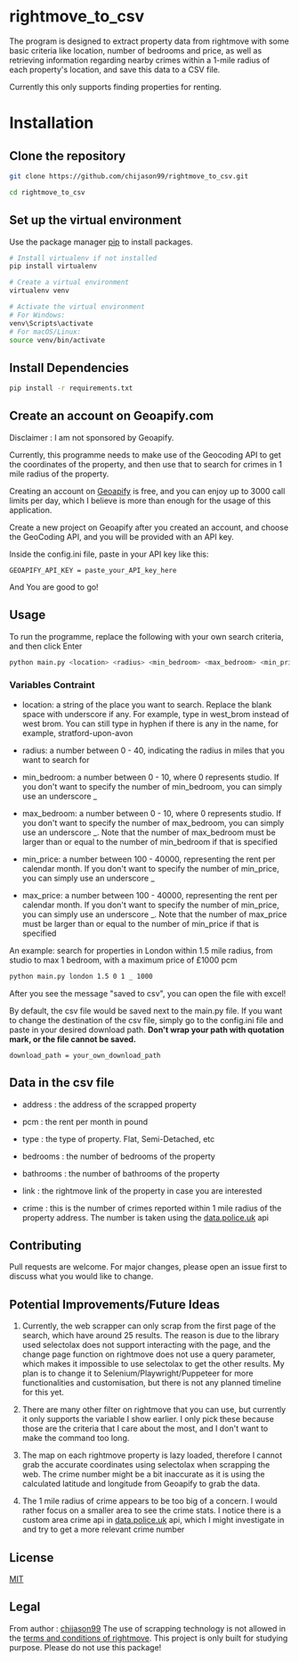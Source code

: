 # rightmove_to_csv

The program is designed to extract property data from rightmove with some basic criteria like location, number of bedrooms and price, as well as retrieving information regarding nearby crimes within a 1-mile radius of each property's location, and save this data to a CSV file.

Currently this only supports finding properties for renting.

# Installation

## Clone the repository

```bash
git clone https://github.com/chijason99/rightmove_to_csv.git

cd rightmove_to_csv
```
## Set up the virtual environment
Use the package manager [pip](https://pip.pypa.io/en/stable/) to install packages.

```bash
# Install virtualenv if not installed
pip install virtualenv

# Create a virtual environment
virtualenv venv

# Activate the virtual environment
# For Windows:
venv\Scripts\activate
# For macOS/Linux:
source venv/bin/activate

```

## Install Dependencies
```bash
pip install -r requirements.txt
```

## Create an account on Geoapify.com

Disclaimer : I am not sponsored by Geoapify.

Currently, this programme needs to make use of the Geocoding API to get the coordinates of the property, and then use that to search for crimes in 1 mile radius of the property.

Creating an account on [Geoapify](https://www.geoapify.com/) is free, and you can enjoy up to 3000 call limits per day, which I believe is more than enough for the usage of this application.

Create a new project on Geoapify after you created an account, and choose the GeoCoding API, and you will be provided with an API key.

Inside the config.ini file, paste in your API key like this:

```
GEOAPIFY_API_KEY = paste_your_API_key_here
```
And You are good to go!

## Usage
To run the programme, replace the following <variable> with your own search criteria, and then click Enter

```bash
python main.py <location> <radius> <min_bedroom> <max_bedroom> <min_price> <max_price>
```
### Variables Contraint
- location: a string of the place you want to search. Replace the blank space with underscore if any. For example, type in west_brom instead of west brom. You can still type in hyphen if there is any in the name, for example, stratford-upon-avon

- radius: a number between 0 - 40, indicating the radius in miles that you want to search for

- min_bedroom: a number between 0 - 10, where 0 represents studio. If you don't want to specify the number of min_bedroom, you can simply use an underscore _

- max_bedroom: a number between 0 - 10, where 0 represents studio. If you don't want to specify the number of max_bedroom, you can simply use an underscore _. Note that the number of max_bedroom must be larger than or equal to the number of min_bedroom if that is specified

- min_price: a number between 100 - 40000, representing the rent per calendar month. If you don't want to specify the number of min_price, you can simply use an underscore _

- max_price: a number between 100 - 40000, representing the rent per calendar month. If you don't want to specify the number of min_price, you can simply use an underscore _. Note that the number of max_price must be larger than or equal to the number of min_price if that is specified

An example: search for properties in London within 1.5 mile radius, from studio to max 1 bedroom, with a maximum price of £1000 pcm

```bash
python main.py london 1.5 0 1 _ 1000
```
After you see the message "saved to csv", you can open the file with excel!

By default, the csv file would be saved next to the main.py file. If you want to change the destination of the csv file, simply go to the config.ini file and paste in your desired download path. **Don't wrap your path with quotation mark, or the file cannot be saved.**

```
download_path = your_own_download_path
```

## Data in the csv file
- address	: the address of the scrapped property

- pcm : the rent per month in pound

- type : the type of property. Flat, Semi-Detached, etc

- bedrooms : the number of bedrooms of the property
  
- bathrooms : the number of bathrooms of the property
  
- link : the rightmove link of the property in case you are interested
  
- crime : this is the number of crimes reported within 1 mile radius of the property address. The number is taken using the [data.police.uk](https://data.police.uk/docs/) api


## Contributing

Pull requests are welcome. For major changes, please open an issue first
to discuss what you would like to change.


## Potential Improvements/Future Ideas
1. Currently, the web scrapper can only scrap from the first page of the search, which have around 25 results. The reason is due to the library used selectolax does not support interacting with the page, and the change page function on rightmove does not use a query parameter, which makes it impossible to use selectolax to get the other results. My plan is to change it to Selenium/Playwright/Puppeteer for more functionalities and customisation, but there is not any planned timeline for this yet.

2. There are many other filter on rightmove that you can use, but currently it only supports the variable I show earlier. I only pick these because those are the criteria that I care about the most, and I don't want to make the command too long.

3. The map on each rightmove property is lazy loaded, therefore I cannot grab the accurate coordinates using selectolax when scrapping the web. The crime number might be a bit inaccurate as it is using the calculated latitude and longitude from Geoapify to grab the data.
   
4. The 1 mile radius of crime appears to be too big of a concern. I would rather focus on a smaller area to see the crime stats. I notice there is a custom area crime api in [data.police.uk](https://data.police.uk/docs/) api, which I might investigate in and try to get a more relevant crime number
## License

[MIT](https://choosealicense.com/licenses/mit/)

## Legal
From author : [chijason99](https://github.com/chijason99) The use of scrapping technology is not allowed in the [terms and conditions of rightmove](https://www.rightmove.co.uk/this-site/terms-of-use.html). This project is only built for studying purpose. Please do not use this package!
